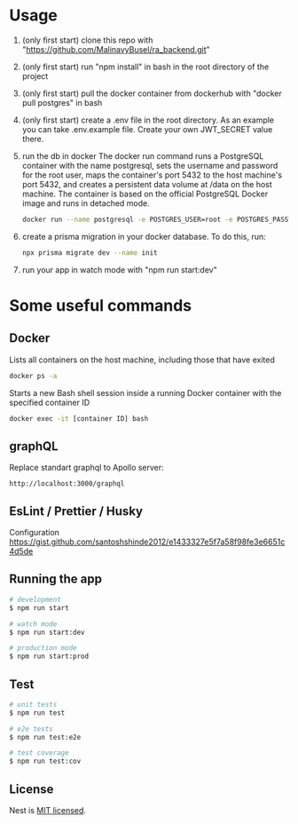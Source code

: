 # Usage

1. (only first start) clone this repo with "https://github.com/MalinavyBusel/ra_backend.git"
2. (only first start) run "npm install" in bash in the root directory of the project
3. (only first start) pull the docker container from dockerhub with "docker pull postgres" in bash
4. (only first start) create a .env file in the root directory.
   As an example you can take .env.example file. Create your own JWT_SECRET value there.
5. run the db in docker
   The docker run command runs a PostgreSQL container with the name postgresql, sets the username and password for the root user, maps the container's port 5432 to the host machine's port 5432, and creates a persistent data volume at /data on the host machine. The container is based on the official PostgreSQL Docker image and runs in detached mode.

    ```bash
    docker run --name postgresql -e POSTGRES_USER=root -e POSTGRES_PASSWORD=root -p 5432:5432 -v /data:/var/lib/postgresql/data -d postgres
    ```

6. create a prisma migration in your docker database.
   To do this, run:
    ```bash
    npx prisma migrate dev --name init
    ```
7. run your app in watch mode with "npm run start:dev"

# Some useful commands

## Docker

Lists all containers on the host machine, including those that have exited

```bash
docker ps -a
```

Starts a new Bash shell session inside a running Docker container with the specified container ID

```bash
docker exec -it [container ID] bash
```

## graphQL

Replace standart graphql to Apollo server:

```url
http://localhost:3000/graphql
```

## EsLint / Prettier / Husky

Configuration https://gist.github.com/santoshshinde2012/e1433327e5f7a58f98fe3e6651c4d5de

## Running the app

```bash
# development
$ npm run start

# watch mode
$ npm run start:dev

# production mode
$ npm run start:prod
```

## Test

```bash
# unit tests
$ npm run test

# e2e tests
$ npm run test:e2e

# test coverage
$ npm run test:cov
```

## License

Nest is [MIT licensed](LICENSE).
